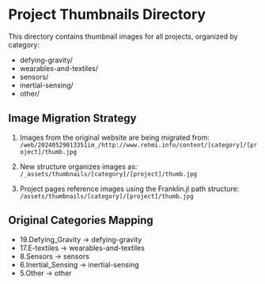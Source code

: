 # Project Thumbnails Directory

This directory contains thumbnail images for all projects, organized by category:

- defying-gravity/
- wearables-and-textiles/
- sensors/
- inertial-sensing/
- other/

## Image Migration Strategy

1. Images from the original website are being migrated from:
   `/web/20240529013351im_/http://www.rehmi.info/content/[category]/[project]/thumb.jpg`

2. New structure organizes images as:
   `/_assets/thumbnails/[category]/[project]/thumb.jpg`

3. Project pages reference images using the Franklin.jl path structure:
   `/assets/thumbnails/[category]/[project]/thumb.jpg`

## Original Categories Mapping

- 19.Defying_Gravity -> defying-gravity
- 17.E-textiles -> wearables-and-textiles
- 8.Sensors -> sensors
- 6.Inertial_Sensing -> inertial-sensing
- 5.Other -> other
